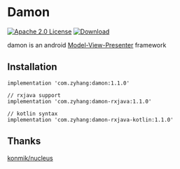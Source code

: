 # Damon
[![Apache 2.0 License](https://img.shields.io/badge/license-Apache%202.0-blue.svg?style=flat)](http://www.apache.org/licenses/LICENSE-2.0.html)
[![Download](https://api.bintray.com/packages/zyhang/maven/Damon/images/download.svg) ](https://bintray.com/zyhang/maven/Damon/_latestVersion)

damon is an android [Model-View-Presenter](http://en.wikipedia.org/wiki/Model%E2%80%93view%E2%80%93presenter) framework

## Installation
```
implementation 'com.zyhang:damon:1.1.0'

// rxjava support
implementation 'com.zyhang:damon-rxjava:1.1.0'

// kotlin syntax
implementation 'com.zyhang:damon-rxjava-kotlin:1.1.0'
```

## Thanks
[konmik/nucleus](https://github.com/konmik/nucleus/tree/rx2)
